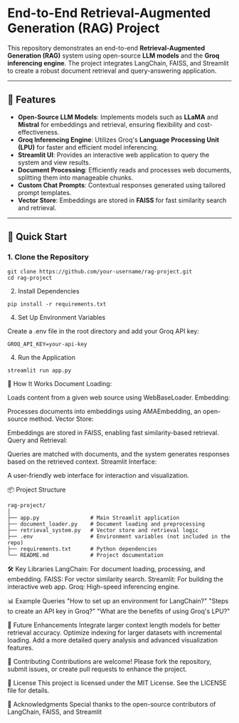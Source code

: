 # End-to-End Retrieval-Augmented Generation (RAG) Project

This repository demonstrates an end-to-end **Retrieval-Augmented Generation (RAG)** system using open-source **LLM models** and the **Groq inferencing engine**. The project integrates LangChain, FAISS, and Streamlit to create a robust document retrieval and query-answering application.

---

## 🌟 Features

- **Open-Source LLM Models**: Implements models such as **LLaMA** and **Mistral** for embeddings and retrieval, ensuring flexibility and cost-effectiveness.
- **Groq Inferencing Engine**: Utilizes Groq's **Language Processing Unit (LPU)** for faster and efficient model inferencing.
- **Streamlit UI**: Provides an interactive web application to query the system and view results.
- **Document Processing**: Efficiently reads and processes web documents, splitting them into manageable chunks.
- **Custom Chat Prompts**: Contextual responses generated using tailored prompt templates.
- **Vector Store**: Embeddings are stored in **FAISS** for fast similarity search and retrieval.

---

## 🚀 Quick Start

### 1. Clone the Repository

```
git clone https://github.com/your-username/rag-project.git
cd rag-project
```
2. Install Dependencies
```
pip install -r requirements.txt
```
4. Set Up Environment Variables

Create a .env file in the root directory and add your Groq API key:
```
GROQ_API_KEY=your-api-key
```
4. Run the Application
```
streamlit run app.py
```

📄 How It Works
Document Loading:

Loads content from a given web source using WebBaseLoader.
Embedding:

Processes documents into embeddings using AMAEmbedding, an open-source method.
Vector Store:

Embeddings are stored in FAISS, enabling fast similarity-based retrieval.
Query and Retrieval:

Queries are matched with documents, and the system generates responses based on the retrieved context.
Streamlit Interface:

A user-friendly web interface for interaction and visualization.


📦 Project Structure

```
rag-project/
│
├── app.py                # Main Streamlit application
├── document_loader.py    # Document loading and preprocessing
├── retrieval_system.py   # Vector store and retrieval logic
├── .env                  # Environment variables (not included in the repo)
├── requirements.txt      # Python dependencies
└── README.md             # Project documentation

```
🛠️ Key Libraries
LangChain: For document loading, processing, and embedding.
FAISS: For vector similarity search.
Streamlit: For building the interactive web app.
Groq: High-speed inferencing engine.


📊 Example Queries
"How to set up an environment for LangChain?"
"Steps to create an API key in Groq?"
"What are the benefits of using Groq's LPU?"



🚀 Future Enhancements
Integrate larger context length models for better retrieval accuracy.
Optimize indexing for larger datasets with incremental loading.
Add a more detailed query analysis and advanced visualization features.


🤝 Contributing
Contributions are welcome! Please fork the repository, submit issues, or create pull requests to enhance the project.

📜 License
This project is licensed under the MIT License. See the LICENSE file for details.

🙌 Acknowledgments
Special thanks to the open-source contributors of LangChain, FAISS, and Streamlit
